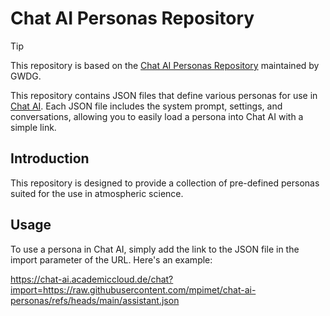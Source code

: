 # Chat AI Personas Repository

> [!TIP]
> This repository is based on the [Chat AI Personas Repository](https://github.com/gwdg/chat-ai-personas) maintained by GWDG.

This repository contains JSON files that define various personas for use in [Chat AI](https://chat-ai.academiccloud.de).
Each JSON file includes the system prompt, settings, and conversations, allowing you to easily load a persona into Chat AI with a simple link.

## Introduction

This repository is designed to provide a collection of pre-defined personas suited for the use in atmospheric science.

## Usage

To use a persona in Chat AI, simply add the link to the JSON file in the import parameter of the URL. Here's an example:

https://chat-ai.academiccloud.de/chat?import=https://raw.githubusercontent.com/mpimet/chat-ai-personas/refs/heads/main/assistant.json

